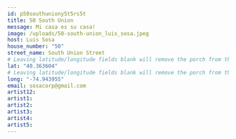 ```yaml
---
id: p50southuniony5t5rs5t
title: 50 South Union
message: Mi casa es su casa!
image: /uploads/50-south-union_luis_sosa.jpeg
host: Luis Sosa
house_number: "50"
street_name: South Union Street
# Leaving latitude/longitude fields blank will remove the porch from the Porchfest map.
lat: "40.363604"
# Leaving latitude/longitude fields blank will remove the porch from the Porchfest map.
long: "-74.943955"
email: sosacorp@gmail.com
artist12:
artist1:
artist2:
artist3: 
artist4: 
artist5:
---
```

